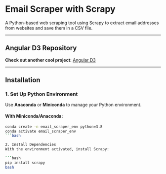 # Email Scraper with Scrapy

A Python-based web scraping tool using Scrapy to extract email addresses from websites and save them in a CSV file.

---

## Angular D3 Repository
**Check out another cool project:** [Angular D3](https://github.com/ansifi/angular-d3-tests)

---

## Installation

### 1. Set Up Python Environment
Use **Anaconda** or **Miniconda** to manage your Python environment.

#### With Miniconda/Anaconda:
```bash
conda create -n email_scraper_env python=3.8
conda activate email_scraper_env
```bash

2. Install Dependencies
With the environment activated, install Scrapy:

```bash
pip install scrapy
bash
